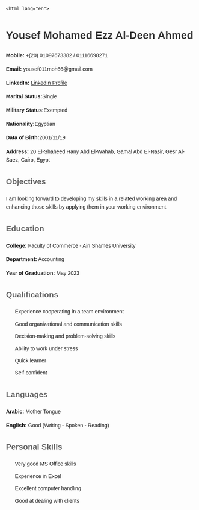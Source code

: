 <!DOCTYPE html>
    <html lang="en">
<head>
    <meta charset="UTF-8">
    <meta name="viewport" content="width=device-width, initial-scale=1.0">
    <title>Yousef Mohamed Ezz Al-Deen Ahmed - CV</title>
    <style>
        body { font-family: Arial, sans-serif; margin: 20px; padding: 20px; line-height: 1.6; }
        h1 { color: #333; }
        h2 { color: #666; }
        ul { list-style-type: none; }
        li { margin-bottom: 10px; }
    </style>
</head>
<body>
    <h1>Yousef Mohamed Ezz Al-Deen Ahmed</h1>
    <p><strong>Mobile:</strong> +(20) 01097673382 / 01116698271</p>
    <p><strong>Email:</strong> yousef011moh66@gmail.com</p>
    <p><strong>LinkedIn:</strong> <a href="http://www.linkedin.com/in/yousef-ezz-al-deen">LinkedIn Profile</a></p>
    <p><strong>Marital Status:</strong>Single</p>
    <p><strong>Military Status:</strong>Exempted</p>
    <p><strong>Nationality:</strong>Egyptian</p>
    <p><strong>Data of Birth:</strong>2001/11/19</p>
    <p><strong>Address:</strong> 20 El-Shaheed Hany Abd El-Wahab, Gamal Abd El-Nasir, Gesr Al-Suez, Cairo, Egypt</p>
    <h2>Objectives</h2>
    <p>I am looking forward to developing my skills in a related working area and enhancing those skills by applying them in your working environment.</p>
    <h2>Education</h2>
    <p><strong>College:</strong> Faculty of Commerce - Ain Shames University</p>
    <p><strong>Department:</strong> Accounting</p>
    <p><strong>Year of Graduation:</strong> May 2023</p>
    <h2>Qualifications</h2>
    <ul>
        <li>Experience cooperating in a team environment</li>
        <li>Good organizational and communication skills</li>
        <li>Decision-making and problem-solving skills</li>
        <li>Ability to work under stress</li>
        <li>Quick learner</li>
        <li>Self-confident</li>
    </ul>
    <h2>Languages</h2>
    <p><strong>Arabic:</strong> Mother Tongue</p>
    <p><strong>English:</strong> Good (Writing - Spoken - Reading)</p>
    <h2>Personal Skills</h2>
    <ul>
        <li>Very good MS Office skills</li>
        <li>Experience in Excel</li>
        <li>Excellent computer handling</li>
        <li>Good at dealing with clients</li>
    </ul>
</body>
</html>
